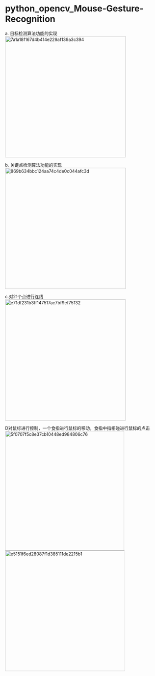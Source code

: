 # python_opencv_Mouse-Gesture-Recognition
a. 目标检测算法功能的实现
<img width="393" alt="7a1a18f167d4b414e229af139a3c394" src="https://github.com/Code-Fan007/python_opencv_Mouse-Gesture-Recognition/assets/135122103/a0b2b486-561e-41ec-902a-1a0f9ae3ccba">


b. 关键点检测算法功能的实现
<img width="393" alt="869b634bbc124aa74c4de0c044afc3d" src="https://github.com/Code-Fan007/python_opencv_Mouse-Gesture-Recognition/assets/135122103/e921f460-3ff4-4854-ae2b-e08bec8d4e5f">

c.对21个点进行连线
   <img width="393" alt="e71df231b3ff147517ac7bf9ef75132" src="https://github.com/Code-Fan007/python_opencv_Mouse-Gesture-Recognition/assets/135122103/27407c03-4e7e-4cee-8d53-0d1d68acb622">


D对鼠标进行控制，一个食指进行鼠标的移动，食指中指相碰进行鼠标的点击
<img width="388" alt="5f0707f5c8e37cb10448ed984806c76" src="https://github.com/Code-Fan007/python_opencv_Mouse-Gesture-Recognition/assets/135122103/915d2349-208e-4c63-a6ba-5de552785105">
<img width="391" alt="e5151f6ed28087f1d385111de2215b1" src="https://github.com/Code-Fan007/python_opencv_Mouse-Gesture-Recognition/assets/135122103/ef7bab87-ac7c-429a-8fac-b73f7074378f">


